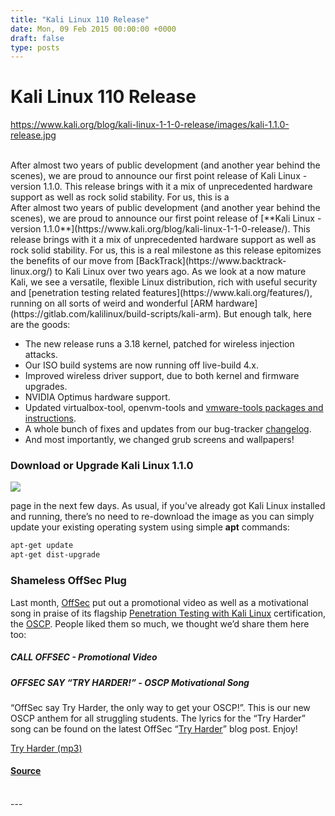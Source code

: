 ```yaml
---
title: "Kali Linux 110 Release"
date: Mon, 09 Feb 2015 00:00:00 +0000
draft: false
type: posts
---
```

# Kali Linux 110 Release
https://www.kali.org/blog/kali-linux-1-1-0-release/images/kali-1.1.0-release.jpg
<br/>

<br/>
After almost two years of public development (and another year behind the scenes), we are proud to announce our first point release of Kali Linux - version 1.1.0. This release brings with it a mix of unprecedented hardware support as well as rock solid stability. For us, this is a
<br/>
After almost two years of public development (and another year behind the scenes), we are proud to announce our first point release of [**Kali Linux - version 1.1.0**](https://www.kali.org/blog/kali-linux-1-1-0-release/). This release brings with it a mix of unprecedented hardware support as well as rock solid stability. For us, this is a real milestone as this release epitomizes the benefits of our move from [BackTrack](https://www.backtrack-linux.org/) to Kali Linux over two years ago. As we look at a now mature Kali, we see a versatile, flexible Linux distribution, rich with useful security and [penetration testing related features](https://www.kali.org/features/), running on all sorts of weird and wonderful [ARM hardware](https://gitlab.com/kalilinux/build-scripts/kali-arm). But enough talk, here are the goods:

-   The new release runs a 3.18 kernel, patched for wireless injection attacks.
-   Our ISO build systems are now running off live-build 4.x.
-   Improved wireless driver support, due to both kernel and firmware upgrades.
-   NVIDIA Optimus hardware support.
-   Updated virtualbox-tool, openvm-tools and [vmware-tools packages and instructions](https://www.kali.org/docs/virtualization/install-vmware-guest-tools/).
-   A whole bunch of fixes and updates from our bug-tracker [changelog](https://bugs.kali.org/changelog_page.php).
-   And most importantly, we changed grub screens and wallpapers!

### Download or Upgrade Kali Linux 1.1.0

[![](https://www.kali.org/blog/kali-linux-1-1-0-release/images/kali-wallpaper-2015-v1.1.0.png)](https://www.kali.org/blog/kali-linux-1-1-0-release/images/kali-wallpaper-2015-v1.1.0.png)

page in the next few days. As usual, if you’ve already got Kali Linux installed and running, there’s no need to re-download the image as you can simply update your existing operating system using simple **apt** commands:

```sh
apt-get update
apt-get dist-upgrade
```

### Shameless OffSec Plug

Last month, [OffSec](https://www.offsec.com/) put out a promotional video as well as a motivational song in praise of its flagship [Penetration Testing with Kali Linux](https://www.offsec.com/pwk-oscp/) certification, the [OSCP](https://www.offsec.com/pwk-oscp/). People liked them so much, we thought we’d share them here too:

##### CALL OFFSEC - Promotional Video

##### OFFSEC SAY “TRY HARDER!” - OSCP Motivational Song

“OffSec say Try Harder, the only way to get your OSCP!”. This is our new OSCP anthem for all struggling students. The lyrics for the “Try Harder” song can be found on the latest OffSec “[Try Harder](https://www.offsec.com/offsec/say-try-harder/)” blog post. Enjoy!

[Try Harder (mp3)](audio/Try_Harder_2.0.mp3)

#### [Source](https://www.kali.org/blog/kali-linux-1-1-0-release/)

<br/>
---
